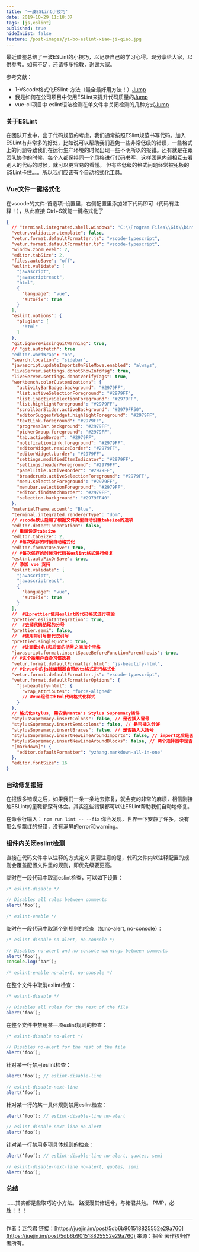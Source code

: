 ```yaml
---
title: '一波ESLint小技巧'
date: 2019-10-29 11:18:37
tags: [js,eslint]
published: true
hideInList: false
feature: /post-images/yi-bo-eslint-xiao-ji-qiao.jpg
---
```

最近借鉴总结了一波ESLint的小技巧，以记录自己的学习心得。现分享给大家，以供参考。如有不足，还请多多指教，谢谢大家。

<!-- more -->

参考文献：

- 1-VScode格式化ESlint-方法（最全最好用方法！）[Jump](https://www.jianshu.com/p/23a5d6194a4b)
- 我是如何在公司项目中使用ESLint来提升代码质量的[Jump](https://www.imooc.com/article/32222)
- vue-cli项目中 eslint语法检测在单文件中关闭检测的几种方式[Jump](https://blog.csdn.net/csl125/article/details/86591186)

### 关于ESLint

在团队开发中，出于代码规范的考虑，我们通常按照ESlint规范书写代码。加入ESLint有非常多的好处，比如说可以帮助我们避免一些非常低级的错误，一些格式上的问题导致我们在运行生产环境的时候出现一些不明所以的报错。还有就是在跟团队协作的时候，每个人都保持同一个风格进行代码书写，这样团队内部相互去看别人的代码的时候，就可以更容易的看懂。
但有些低级的格式问题经常被死板的ESLint卡住。。。所以我们应该有个自动格式化工具。

### Vue文件一键格式化

在vscode的文件-首选项-设置里，右侧配置里添加如下代码即可（代码有注释！），从此直接 Ctrl+S就能一键格式化了
```json
{
  // "terminal.integrated.shell.windows": "C:\\Program Files\\Git\\bin\\bash.exe",
  "vetur.validation.template": false,
  "vetur.format.defaultFormatter.js": "vscode-typescript",
  "vetur.format.defaultFormatter.ts": "vscode-typescript",
  "window.zoomLevel": 2,
  "editor.tabSize": 2,
  "files.autoSave": "off",
  "eslint.validate": [
    "javascript",
    "javascriptreact",
    "html",
    {
      "language": "vue",
      "autoFix": true
    }
  ],
  "eslint.options": {
    "plugins": [
      "html"
    ]
  },
  "git.ignoreMissingGitWarning": true,
  // "git.autofetch": true
  "editor.wordWrap": "on",
  "search.location": "sidebar",
  "javascript.updateImportsOnFileMove.enabled": "always",
  "liveServer.settings.donotShowInfoMsg": true,
  "liveServer.settings.donotVerifyTags": true,
  "workbench.colorCustomizations": {
    "activityBarBadge.background": "#2979FF",
    "list.activeSelectionForeground": "#2979FF",
    "list.inactiveSelectionForeground": "#2979FF",
    "list.highlightForeground": "#2979FF",
    "scrollbarSlider.activeBackground": "#2979FF50",
    "editorSuggestWidget.highlightForeground": "#2979FF",
    "textLink.foreground": "#2979FF",
    "progressBar.background": "#2979FF",
    "pickerGroup.foreground": "#2979FF",
    "tab.activeBorder": "#2979FF",
    "notificationLink.foreground": "#2979FF",
    "editorWidget.resizeBorder": "#2979FF",
    "editorWidget.border": "#2979FF",
    "settings.modifiedItemIndicator": "#2979FF",
    "settings.headerForeground": "#2979FF",
    "panelTitle.activeBorder": "#2979FF",
    "breadcrumb.activeSelectionForeground": "#2979FF",
    "menu.selectionForeground": "#2979FF",
    "menubar.selectionForeground": "#2979FF",
    "editor.findMatchBorder": "#2979FF",
    "selection.background": "#2979FF40"
  },
  "materialTheme.accent": "Blue",
  "terminal.integrated.rendererType": "dom",
  // vscode默认启用了根据文件类型自动设置tabsize的选项
  "editor.detectIndentation": false,
  // 重新设定tabsize
  "editor.tabSize": 2,
  // #每次保存的时候自动格式化 
  "editor.formatOnSave": true,
  // #每次保存的时候将代码按eslint格式进行修复
  "eslint.autoFixOnSave": true,
  // 添加 vue 支持
  "eslint.validate": [
    "javascript",
    "javascriptreact",
    {
      "language": "vue",
      "autoFix": true
    }
  ],
  //  #让prettier使用eslint的代码格式进行校验 
  "prettier.eslintIntegration": true,
  //  #去掉代码结尾的分号 
  "prettier.semi": false,
  //  #使用带引号替代双引号 
  "prettier.singleQuote": true,
  //  #让函数(名)和后面的括号之间加个空格
  "javascript.format.insertSpaceBeforeFunctionParenthesis": true,
  // #这个按用户自身习惯选择 
  "vetur.format.defaultFormatter.html": "js-beautify-html",
  // #让vue中的js按编辑器自带的ts格式进行格式化 
  "vetur.format.defaultFormatter.js": "vscode-typescript",
  "vetur.format.defaultFormatterOptions": {
    "js-beautify-html": {
      "wrap_attributes": "force-aligned"
      // #vue组件中html代码格式化样式
    }
  },
  // 格式化stylus, 需安装Manta's Stylus Supremacy插件
  "stylusSupremacy.insertColons": false, // 是否插入冒号
  "stylusSupremacy.insertSemicolons": false, // 是否插入分好
  "stylusSupremacy.insertBraces": false, // 是否插入大括号
  "stylusSupremacy.insertNewLineAroundImports": false, // import之后是否换行
  "stylusSupremacy.insertNewLineAroundBlocks": false, // 两个选择器中是否换行
  "[markdown]": {
    "editor.defaultFormatter": "yzhang.markdown-all-in-one"
  },
  "editor.fontSize": 16
}
```

### 自动修复报错

在报很多错误之后，如果我们一条一条地去修复，就会变的非常的麻烦，相信刚接触ESLint的童鞋都深有体会。其实这些错误都可以让ESLint帮助我们自动地修复。

在命令行输入：
`npm run lint -- --fix`
你会发现，世界一下安静了许多，没有那么多飘红的报错，没有满屏的error和warning。

### 组件内关闭eslint检测

直接在代码文件中以注释的方式定义 需要注意的是，代码文件内以注释配置的规则会覆盖配置文件里的规则，即优先级要更高。

临时在一段代码中取消eslint检查，可以如下设置：
```javascript
/* eslint-disable */
 
// Disables all rules between comments 
alert(‘foo’);
 
/* eslint-enable */
```

临时在一段代码中取消个别规则的检查（如no-alert, no-console）：
```javascript
/* eslint-disable no-alert, no-console */
 
// Disables no-alert and no-console warnings between comments 
alert(‘foo’); 
console.log(‘bar’);
 
/* eslint-enable no-alert, no-console */
```

在整个文件中取消eslint检查：
```javascript
/* eslint-disable */
 
// Disables all rules for the rest of the file 
alert(‘foo’);
```

在整个文件中禁用某一项eslint规则的检查：
```javascript
/* eslint-disable no-alert */
 
// Disables no-alert for the rest of the file 
alert(‘foo’);
```

针对某一行禁用eslint检查：
```javascript
alert(‘foo’); // eslint-disable-line
 
// eslint-disable-next-line 
alert(‘foo’);
```

针对某一行的某一具体规则禁用eslint检查：
```javascript
alert(‘foo’); // eslint-disable-line no-alert
 
// eslint-disable-next-line no-alert 
alert(‘foo’);
```

针对某一行禁用多项具体规则的检查：
```javascript
alert(‘foo’); // eslint-disable-line no-alert, quotes, semi
 
// eslint-disable-next-line no-alert, quotes, semi 
alert(‘foo’); 
```

### 总结

……其实都是些取巧的小方法。
路漫漫其修远兮，与诸君共勉。
PMP，必胜！！！
***
作者：豆包君
链接：[https://juejin.im/post/5db6b901518825552e29a760](https://juejin.im/post/5db6b901518825552e29a760)
来源：掘金
著作权归作者所有。
